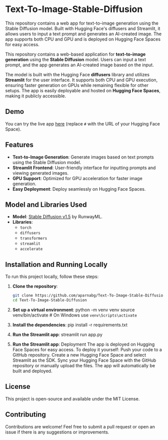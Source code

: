 # Text-To-Image-Stable-Diffusion
This repository contains a web app for text-to-image generation using the Stable Diffusion model. Built with Hugging Face's diffusers and Streamlit, it allows users to input a text prompt and generates an AI-created image. The app supports both CPU and GPU and is deployed on Hugging Face Spaces for easy access.

This repository contains a web-based application for **text-to-image generation** using the **Stable Diffusion** model. Users can input a text prompt, and the app generates an AI-created image based on the input.

The model is built with the Hugging Face **diffusers** library and utilizes **Streamlit** for the user interface. It supports both CPU and GPU execution, ensuring faster generation on GPUs while remaining flexible for other setups. The app is easily deployable and hosted on **Hugging Face Spaces**, making it publicly accessible.

## Demo

You can try the live app [here](#) (replace `#` with the URL of your Hugging Face Space).

## Features

- **Text-to-Image Generation**: Generate images based on text prompts using the Stable Diffusion model.
- **Streamlit Frontend**: User-friendly interface for inputting prompts and viewing generated images.
- **GPU Support**: Optimized for GPU acceleration for faster image generation.
- **Easy Deployment**: Deploy seamlessly on Hugging Face Spaces.

## Model and Libraries Used

- **Model**: [Stable Diffusion v1.5](https://huggingface.co/runwayml/stable-diffusion-v1-5) by RunwayML.
- **Libraries**:
  - `torch`
  - `diffusers`
  - `transformers`
  - `streamlit`
  - `accelerate`

## Installation and Running Locally

To run this project locally, follow these steps:

1. **Clone the repository**:

   ```bash
   git clone https://github.com/aparnabg/Text-To-Image-Stable-Diffusion.git
   cd Text-To-Image-Stable-Diffusion

2. **Set up a virtual environment**:
    python -m venv venv
    source venv/bin/activate  # On Windows use `venv\Scripts\activate`

3. **Install the dependencies**:
    pip install -r requirements.txt

4. **Run the Streamlit app**:
    streamlit run app.py

5. **Run the Streamlit app**:
    Deployment
    The app is deployed on Hugging Face Spaces for easy access. To deploy it yourself:
        Push your code to a GitHub repository.
        Create a new Hugging Face Space and select Streamlit as the SDK.
        Sync your Hugging Face Space with the GitHub repository or manually upload the files.
        The app will automatically be built and deployed.

## License
This project is open-source and available under the MIT License.

## Contributing
Contributions are welcome! Feel free to submit a pull request or open an issue if there is any suggestions or improvements.

